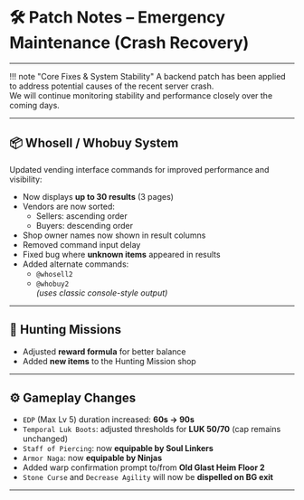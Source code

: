 # 🛠️ Patch Notes – Emergency Maintenance (Crash Recovery)

---

!!! note "Core Fixes & System Stability"
    A backend patch has been applied to address potential causes of the recent server crash.  
    We will continue monitoring stability and performance closely over the coming days.

---

## 📦 Whosell / Whobuy System

Updated vending interface commands for improved performance and visibility:

- Now displays **up to 30 results** (3 pages)
- Vendors are now sorted:
    - Sellers: ascending order
    - Buyers: descending order
- Shop owner names now shown in result columns
- Removed command input delay
- Fixed bug where **unknown items** appeared in results
- Added alternate commands:
    - `@whosell2`
    - `@whobuy2`  
      *(uses classic console-style output)*

---

## 🎯 Hunting Missions

- Adjusted **reward formula** for better balance
- Added **new items** to the Hunting Mission shop

---

## ⚙️ Gameplay Changes

- `EDP` (Max Lv 5) duration increased: **60s → 90s**
- `Temporal Luk Boots`: adjusted thresholds for **LUK 50/70** (cap remains unchanged)
- `Staff of Piercing`: now **equipable by Soul Linkers**
- `Armor Naga`: now **equipable by Ninjas**
- Added warp confirmation prompt to/from **Old Glast Heim Floor 2**
- `Stone Curse` and `Decrease Agility` will now be **dispelled on BG exit**

---